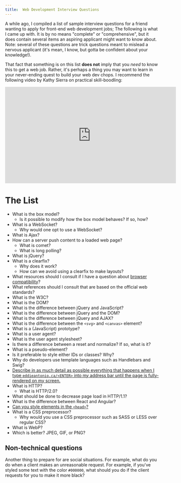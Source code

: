 ```yaml
---
title:  Web Development Interview Questions
---
```


A while ago, I compiled a list of sample interview questions for
a friend wanting to apply for front-end web development jobs; The
following is what I came up with. It is by no means "complete" or
"comprehensive", but it does contain several items an aspiring applicant
might want to know about. Note: several of these questions are trick
questions meant to mislead a nervous applicant (it's mean, I know, but
gotta be confident about your knowledge!).

That fact that something is on this list **does not** imply that you
*need* to know this to get a web job. Rather, it's perhaps a thing you
may want to learn in your never-ending quest to build your web dev
chops. I recommend the following video by Kathy Sierra on practical
skill-boodling:

<iframe width="560" height="315" src="https://www.youtube.com/embed/FKTxC9pl-WM" frameborder="0" allowfullscreen></iframe>

# The List

 - What is the box model?
    - Is it possible to modify how the box model behaves? If so, how?
 - What is a WebSocket?
    - Why would one opt to use a WebSocket?
 - What is Ajax?
 - How can a server push content to a loaded web page?
   - What is comet?
   - What is long polling?
 - What is jQuery?
 - What is a clearfix?
   - Why does it work?
   - How can we avoid using a clearfix to make layouts? 
 - What resources should I consult if I have a question about [browser
   compatibility](http://caniuse.com/)?
 - What references should I consult that are based on the official web standards?
 - What is the W3C?
 - What is the DOM?
 - What is the difference between jQuery and JavaScript?
 - What is the difference between jQuery and the DOM?
 - What is the difference between jQuery and AJAX?
 - What is the difference between the `<svg>` and `<canvas>` element?
 - What is a (JavaScript) prototype?
 - What is a user agent?
 - What is the user agent stylesheet?
 - Is there a difference between a reset and normalize? If so, what is it?
 - What is a pseudo-element?
 - Is it preferable to style either IDs or classes? Why?
 - Why do developers use template languages such as Handlebars and Swig?
 - [Describe in as much detail as possible everything that happens when
    I type `eddieantonio.ca/<ENTER>` into my address bar until the page is
    fully-rendered on my screen.](https://github.com/alex/what-happens-when)
 - What is HTTP?
    - What is HTTP/2.0?
 - What should be done to decrease page load in HTTP/1.1?
 - What is the difference between React and Angular?
 - [Can you style elements in the `<head>`?](https://mathiasbynens.be/notes/css-hidden-elements)
 - What is a CSS preprocessor?
    - Why would you use a CSS preprocessor such as SASS or LESS over regular CSS?
 - What is WebP?
 - Which is better? JPEG, GIF, or PNG?

## Non-technical questions

Another thing to prepare for are social situations. For example, what do
you do when a client makes an unreasonable request. For example, if
you've styled some text with the color `#000000`, what should you do if
the client requests for you to make it more black?
